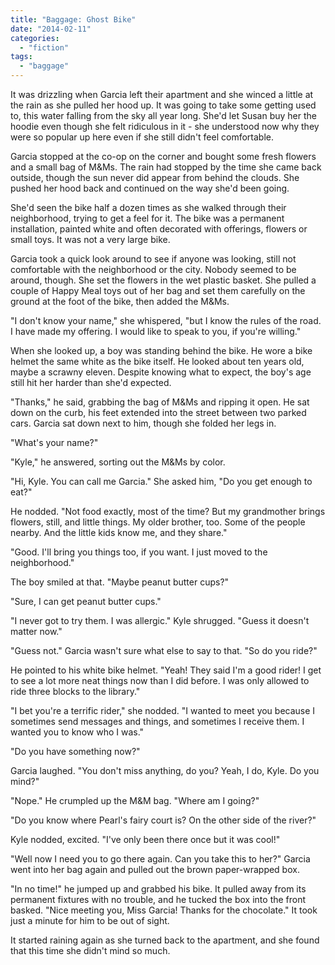 ```yaml
---
title: "Baggage: Ghost Bike"
date: "2014-02-11"
categories: 
  - "fiction"
tags: 
  - "baggage"
---
```


It was drizzling when Garcia left their apartment and she winced a little at the rain as she pulled her hood up. It was going to take some getting used to, this water falling from the sky all year long. She'd let Susan buy her the hoodie even though she felt ridiculous in it - she understood now why they were so popular up here even if she still didn't feel comfortable.

Garcia stopped at the co-op on the corner and bought some fresh flowers and a small bag of M&Ms. The rain had stopped by the time she came back outside, though the sun never did appear from behind the clouds. She pushed her hood back and continued on the way she'd been going.

She'd seen the bike half a dozen times as she walked through their neighborhood, trying to get a feel for it. The bike was a permanent installation, painted white and often decorated with offerings, flowers or small toys. It was not a very large bike.

Garcia took a quick look around to see if anyone was looking, still not comfortable with the neighborhood or the city. Nobody seemed to be around, though. She set the flowers in the wet plastic basket. She pulled a couple of Happy Meal toys out of her bag and set them carefully on the ground at the foot of the bike, then added the M&Ms.

"I don't know your name," she whispered, "but I know the rules of the road. I have made my offering. I would like to speak to you, if you're willing."

When she looked up, a boy was standing behind the bike. He wore a bike helmet the same white as the bike itself. He looked about ten years old, maybe a scrawny eleven. Despite knowing what to expect, the boy's age still hit her harder than she'd expected.

"Thanks," he said, grabbing the bag of M&Ms and ripping it open. He sat down on the curb, his feet extended into the street between two parked cars. Garcia sat down next to him, though she folded her legs in.

"What's your name?"

"Kyle," he answered, sorting out the M&Ms by color.

"Hi, Kyle. You can call me Garcia." She asked him, "Do you get enough to eat?"

He nodded. "Not food exactly, most of the time? But my grandmother brings flowers, still, and little things. My older brother, too. Some of the people nearby. And the little kids know me, and they share."

"Good. I'll bring you things too, if you want. I just moved to the neighborhood."

The boy smiled at that. "Maybe peanut butter cups?"

"Sure, I can get peanut butter cups."

"I never got to try them. I was allergic." Kyle shrugged. "Guess it doesn't matter now."

"Guess not." Garcia wasn't sure what else to say to that. "So do you ride?"

He pointed to his white bike helmet. "Yeah! They said I'm a good rider! I get to see a lot more neat things now than I did before. I was only allowed to ride three blocks to the library."

"I bet you're a terrific rider," she nodded. "I wanted to meet you because I sometimes send messages and things, and sometimes I receive them. I wanted you to know who I was."

"Do you have something now?"

Garcia laughed. "You don't miss anything, do you? Yeah, I do, Kyle. Do you mind?"

"Nope." He crumpled up the M&M bag. "Where am I going?"

"Do you know where Pearl's fairy court is? On the other side of the river?"

Kyle nodded, excited. "I've only been there once but it was cool!"

"Well now I need you to go there again. Can you take this to her?" Garcia went into her bag again and pulled out the brown paper-wrapped box.

"In no time!" he jumped up and grabbed his bike. It pulled away from its permanent fixtures with no trouble, and he tucked the box into the front basked. "Nice meeting you, Miss Garcia! Thanks for the chocolate." It took just a minute for him to be out of sight.

It started raining again as she turned back to the apartment, and she found that this time she didn't mind so much.
